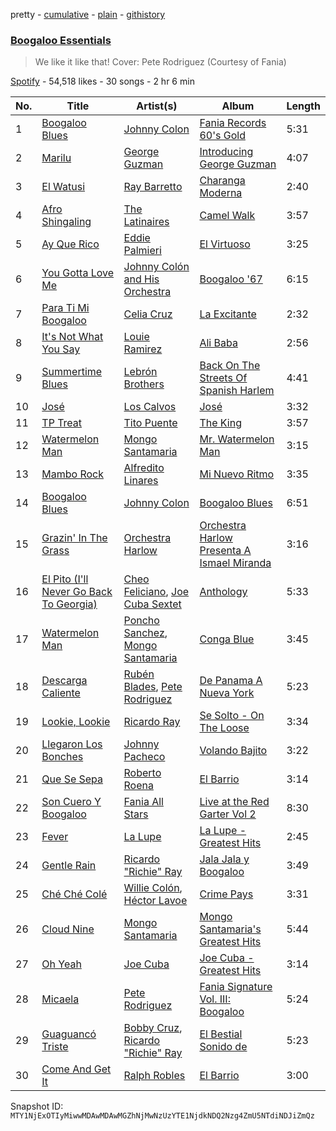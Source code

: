 pretty - [cumulative](/playlists/cumulative/37i9dQZF1DWYS4jYoOYXiN.md) - [plain](/playlists/plain/37i9dQZF1DWYS4jYoOYXiN) - [githistory](https://github.githistory.xyz/mackorone/spotify-playlist-archive/blob/main/playlists/plain/37i9dQZF1DWYS4jYoOYXiN)

### [Boogaloo Essentials](https://open.spotify.com/playlist/37i9dQZF1DWYS4jYoOYXiN)

> We like it like that! Cover: Pete Rodriguez \(Courtesy of Fania\)

[Spotify](https://open.spotify.com/user/spotify) - 54,518 likes - 30 songs - 2 hr 6 min

| No. | Title | Artist(s) | Album | Length |
|---|---|---|---|---|
| 1 | [Boogaloo Blues](https://open.spotify.com/track/7wLdPTpjA6xOluKGOFBrmR) | [Johnny Colon](https://open.spotify.com/artist/4IQvRKcRuA2mzB6lc2E5Pm) | [Fania Records 60's Gold](https://open.spotify.com/album/2bfg6X6O2NlWNlvCHqsD8h) | 5:31 |
| 2 | [Marilu](https://open.spotify.com/track/65BjrUvYlKkptBynsmDC8K) | [George Guzman](https://open.spotify.com/artist/7wXX02Lo0mPh4IWhNCUmTL) | [Introducing George Guzman](https://open.spotify.com/album/1QqR4HsQos027cjTJC5MBM) | 4:07 |
| 3 | [El Watusi](https://open.spotify.com/track/5jK21S6FXKQqjlK4vTBiMd) | [Ray Barretto](https://open.spotify.com/artist/2h4ndKS2vRWeFLpq8ARu0D) | [Charanga Moderna](https://open.spotify.com/album/5uYeVU8weEJgTFLblDuHFf) | 2:40 |
| 4 | [Afro Shingaling](https://open.spotify.com/track/3DkeQ5mpbIPGBuGQ4DAcXg) | [The Latinaires](https://open.spotify.com/artist/4sTXPMY0WxaeBKN4HAXLIj) | [Camel Walk](https://open.spotify.com/album/3EhyH1sdQKmnNSd3YJzEFG) | 3:57 |
| 5 | [Ay Que Rico](https://open.spotify.com/track/3BlTWnOYhEitWEEuoExGQq) | [Eddie Palmieri](https://open.spotify.com/artist/2VviFtXYreO6Zn9n8Ibk6C) | [El Virtuoso](https://open.spotify.com/album/0dXASdxVKVkeHjrAnVgDdX) | 3:25 |
| 6 | [You Gotta Love Me](https://open.spotify.com/track/2G0CLkfLw9TSsKQbnp3aqu) | [Johnny Colón and His Orchestra](https://open.spotify.com/artist/4yUkSaJEuOaiXGsw0NwIyD) | [Boogaloo '67](https://open.spotify.com/album/1x7WB2bsSYqHHfIQ7NeNyD) | 6:15 |
| 7 | [Para Ti Mi Boogaloo](https://open.spotify.com/track/5rBWWgbrC2Wx77o2Nv8OyK) | [Celia Cruz](https://open.spotify.com/artist/2weA6hhVqTIN2gSn9PUB9U) | [La Excitante](https://open.spotify.com/album/6A6Fdj1sNCb5vHJMQmPw5z) | 2:32 |
| 8 | [It's Not What You Say](https://open.spotify.com/track/2e5coCHCulu84SddM2ripp) | [Louie Ramirez](https://open.spotify.com/artist/3ZRoChGFOnnQgeTiMo0o8L) | [Ali Baba](https://open.spotify.com/album/4Snlez56Y9rfE7M8cvrO8T) | 2:56 |
| 9 | [Summertime Blues](https://open.spotify.com/track/1e6jHVb4C6ehwXrMgqBk47) | [Lebrón Brothers](https://open.spotify.com/artist/3MeSOWo9ZSTe5Esf66uXam) | [Back On The Streets Of Spanish Harlem](https://open.spotify.com/album/3ea0oHYXJgewFJpRvH7iip) | 4:41 |
| 10 | [José](https://open.spotify.com/track/7yMjkYSTGoqFPsMYd8qi2Q) | [Los Calvos](https://open.spotify.com/artist/7EysVBxbAXcaVkrvgZ3a2z) | [José](https://open.spotify.com/album/2cGi5V4SM4khnF43D3NOnC) | 3:32 |
| 11 | [TP Treat](https://open.spotify.com/track/3trVLunsgJ5zojYzNMIg66) | [Tito Puente](https://open.spotify.com/artist/6SPpCqM8gOzrtICAxN5NuX) | [The King](https://open.spotify.com/album/2GIc0Slt2YBCnPsonsUP9O) | 3:57 |
| 12 | [Watermelon Man](https://open.spotify.com/track/4oOxRYf9TBFKQxABhAQ96x) | [Mongo Santamaria](https://open.spotify.com/artist/2oVwztjpHpJlAvlVVuqVa0) | [Mr\. Watermelon Man](https://open.spotify.com/album/75Yd4kU10gcUGWBinUePWn) | 3:15 |
| 13 | [Mambo Rock](https://open.spotify.com/track/5WlSFezblkdRb9PxagXagR) | [Alfredito Linares](https://open.spotify.com/artist/6nk62hgvBZTiWHfJDqQnFi) | [Mi Nuevo Ritmo](https://open.spotify.com/album/7EL9BpPDY9eX3ITD9JfJAd) | 3:35 |
| 14 | [Boogaloo Blues](https://open.spotify.com/track/48pCzNTXLLKneVT6Uel2oT) | [Johnny Colon](https://open.spotify.com/artist/4IQvRKcRuA2mzB6lc2E5Pm) | [Boogaloo Blues](https://open.spotify.com/album/1ME1gBqz9bt3A0LXDQYHB4) | 6:51 |
| 15 | [Grazin' In The Grass](https://open.spotify.com/track/039Mx8o4AA0xbVsd99L8FV) | [Orchestra Harlow](https://open.spotify.com/artist/6JW9UcNPmjUsybgF1WFdkR) | [Orchestra Harlow Presenta A Ismael Miranda](https://open.spotify.com/album/1vjHbuMmbI5zhLuN0eabmW) | 3:16 |
| 16 | [El Pito \(I'll Never Go Back To Georgia\)](https://open.spotify.com/track/4urZ7xOhe9Ss1Yi2t9a9NY) | [Cheo Feliciano](https://open.spotify.com/artist/1Ypa8o8muvDcgOt1YYtcOC), [Joe Cuba Sextet](https://open.spotify.com/artist/7glnjTMVq4r8iNugFbuIqj) | [Anthology](https://open.spotify.com/album/3ukST4dz4n39IwgDiFTk8x) | 5:33 |
| 17 | [Watermelon Man](https://open.spotify.com/track/5ZCHcxVW3vMPzJMTW9wBpc) | [Poncho Sanchez](https://open.spotify.com/artist/7wIvJyLDNfkgdKFVxJl5tL), [Mongo Santamaria](https://open.spotify.com/artist/2oVwztjpHpJlAvlVVuqVa0) | [Conga Blue](https://open.spotify.com/album/07nnA2Zlxl32A0CIB2qxlf) | 3:45 |
| 18 | [Descarga Caliente](https://open.spotify.com/track/161gOWTZqCKPw7S5cRJ1BQ) | [Rubén Blades](https://open.spotify.com/artist/5BwMgvRwlq61SmknvsVIQj), [Pete Rodriguez](https://open.spotify.com/artist/76KY8JsK3XMQkjDiRZVprS) | [De Panama A Nueva York](https://open.spotify.com/album/2JmJnOOlzq820rq9tRFAPR) | 5:23 |
| 19 | [Lookie, Lookie](https://open.spotify.com/track/0xSaQcf3Yhi8AfiRna5OoU) | [Ricardo Ray](https://open.spotify.com/artist/33nZie2hFLgUG9gUfjTRoq) | [Se Solto \- On The Loose](https://open.spotify.com/album/2p0oSn1smy7KlFq9k64fK2) | 3:34 |
| 20 | [Llegaron Los Bonches](https://open.spotify.com/track/3ngiYxmfg5E6F8iu0o0IVv) | [Johnny Pacheco](https://open.spotify.com/artist/09947uhj2ZwU9mFXK5v50o) | [Volando Bajito](https://open.spotify.com/album/2bm3ZMpGBpOb89fKbq8Fp7) | 3:22 |
| 21 | [Que Se Sepa](https://open.spotify.com/track/3QmiOzBxGmXf0GNzjArrw3) | [Roberto Roena](https://open.spotify.com/artist/4i5rDrP2IqCdMgde0vIpyB) | [El Barrio](https://open.spotify.com/album/4xGW5NEUTOgeqvYoOCCD0k) | 3:14 |
| 22 | [Son Cuero Y Boogaloo](https://open.spotify.com/track/3yGmOWLc5eScSOv84vs6dm) | [Fania All Stars](https://open.spotify.com/artist/1OdyhpUABf8avaZ9r8nI1u) | [Live at the Red Garter Vol 2](https://open.spotify.com/album/6D8lBJUjjeDz6ZhkhZlKCS) | 8:30 |
| 23 | [Fever](https://open.spotify.com/track/78RPkU9Tb9mc3CrT1b4Uxt) | [La Lupe](https://open.spotify.com/artist/5YR49Hzg7h990JxfXuxm3a) | [La Lupe \- Greatest Hits](https://open.spotify.com/album/03MZq6wqB3UwHpLa5kmCHJ) | 2:45 |
| 24 | [Gentle Rain](https://open.spotify.com/track/4IrAYOFnLbU1AKkkcNiTjq) | [Ricardo "Richie" Ray](https://open.spotify.com/artist/2spUXl3eKq2URO97haSzAc) | [Jala Jala y Boogaloo](https://open.spotify.com/album/6MIXsMeMn6pWayEeXOoRkA) | 3:49 |
| 25 | [Ché Ché Colé](https://open.spotify.com/track/4rPtnAmfvHkVSCO2KKkiC1) | [Willie Colón](https://open.spotify.com/artist/7x5Slu7yTE5icZjNsc3OzW), [Héctor Lavoe](https://open.spotify.com/artist/7opp16lU7VM3l2WBdGMYHP) | [Crime Pays](https://open.spotify.com/album/31FDxX16G7sPB3p5bNhf8K) | 3:31 |
| 26 | [Cloud Nine](https://open.spotify.com/track/7CRJV0qUMAxftqySiPazpK) | [Mongo Santamaria](https://open.spotify.com/artist/2oVwztjpHpJlAvlVVuqVa0) | [Mongo Santamaria's Greatest Hits](https://open.spotify.com/album/0iAuAgfu3aba2ebIBJ63P7) | 5:44 |
| 27 | [Oh Yeah](https://open.spotify.com/track/2nwZM9xPnqYCq21bizt772) | [Joe Cuba](https://open.spotify.com/artist/5MlfccEEOw6kihsT8eQtbh) | [Joe Cuba \- Greatest Hits](https://open.spotify.com/album/1q43qMTgCmzoGC0JqpNkdV) | 3:14 |
| 28 | [Micaela](https://open.spotify.com/track/7uOddHRjCk9KE6hDgGB0NG) | [Pete Rodriguez](https://open.spotify.com/artist/76KY8JsK3XMQkjDiRZVprS) | [Fania Signature Vol\. III: Boogaloo](https://open.spotify.com/album/3FZzICWs1LVtzIirWtQLlQ) | 5:24 |
| 29 | [Guaguancó Triste](https://open.spotify.com/track/6S22eYfhiqVvlTYeSfZwDj) | [Bobby Cruz](https://open.spotify.com/artist/0JIMhbNg4VwToE3unSL3C4), [Ricardo "Richie" Ray](https://open.spotify.com/artist/2spUXl3eKq2URO97haSzAc) | [El Bestial Sonido de](https://open.spotify.com/album/75SxVlMzxU5FADaYf12d6f) | 5:23 |
| 30 | [Come And Get It](https://open.spotify.com/track/647gi4v4E8zPT0GdiR8MxL) | [Ralph Robles](https://open.spotify.com/artist/6zIVmHQtPA9i2eZRDtWqjV) | [El Barrio](https://open.spotify.com/album/4xGW5NEUTOgeqvYoOCCD0k) | 3:00 |

Snapshot ID: `MTY1NjExOTIyMiwwMDAwMDAwMGZhNjMwNzUzYTE1NjdkNDQ2Nzg4ZmU5NTdiNDJiZmQz`
